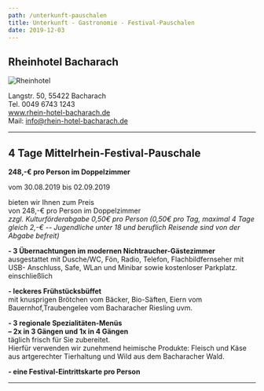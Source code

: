 ```yaml
---
path: /unterkunft-pauschalen
title: Unterkunft - Gastronomie - Festival-Pauschalen
date: 2019-12-03
---
```



      
      
## Rheinhotel Bacharach
![Rheinhotel](/rheinhotel2.jpg)   

Langstr. 50, 55422 Bacharach   
Tel. 0049 6743 1243   
<a class="links" href="http://www.rhein-hotel-bacharach.de" target="_blank" rel="noopener noreferrer">
www.rhein-hotel-bacharach.de    </a>   
Mail: info@rhein-hotel-bacharach.de    


---

## 4 Tage Mittelrhein-Festival-Pauschale    
**248,-€ pro Person im Doppelzimmer**       

vom 30.08.2019 bis 02.09.2019   

bieten wir Ihnen zum Preis  
von 248,-€ pro Person im Doppelzimmer   
*zzgl.  Kulturförderabgabe 0,50€ pro Person (0,50€ pro Tag, maximal 4 Tage gleich 2,-€ --  Jugendliche unter 18 und beruflich Reisende sind von der Abgabe befreit)*
 

**- 3 Übernachtungen im modernen Nichtraucher-Gästezimmer**    
ausgestattet mit Dusche/WC, Fön, Radio, Telefon, Flachbildfernseher mit USB- Anschluss, Safe, WLan und Minibar sowie kostenloser Parkplatz.
einschließlich   

**- leckeres Frühstücksbüffet**    
mit knusprigen Brötchen vom Bäcker, Bio-Säften, Eiern vom Bauernhof,Traubengelee vom Bacharacher Riesling uvm.   


**- 3 regionale Spezialitäten-Menüs   
– 2x in 3 Gängen und 1x in 4 Gängen**     
täglich frisch für Sie zubereitet.   
Hierfür verwenden wir zunehmend heimische Produkte: Fleisch und Käse aus artgerechter Tierhaltung und Wild aus dem Bacharacher Wald.

**- eine Festival-Eintrittskarte pro Person** 

---

 
